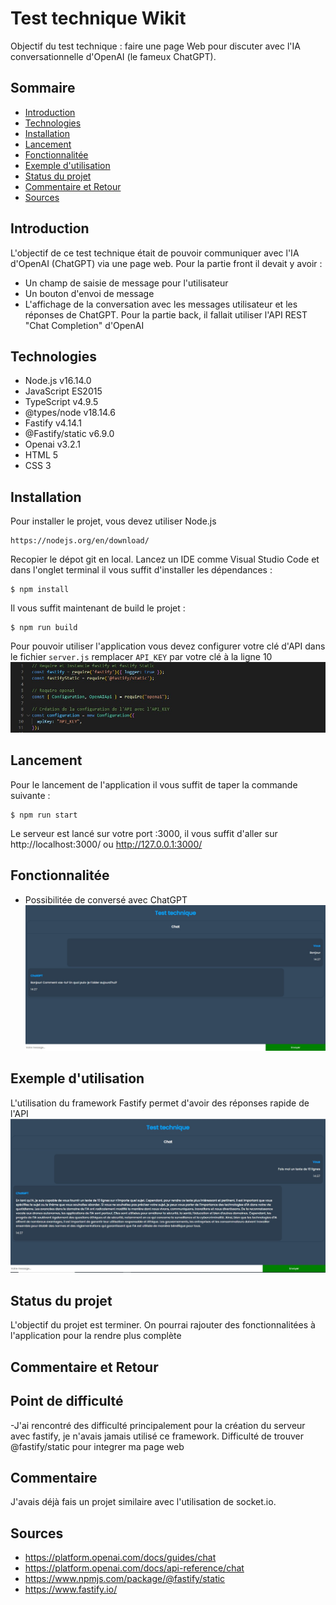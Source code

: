 # Test technique Wikit
Objectif du test technique : faire une page Web pour discuter avec l'IA conversationnelle d'OpenAI (le fameux ChatGPT).
## Sommaire
* [Introduction](#Introduction)
* [Technologies](#Technologies)
* [Installation](#Installation)
* [Lancement](##Lancement)
* [Fonctionnalitée](#Fonctionnalitée)
* [Exemple d'utilisation](#Exemple%20d'utilisation)
* [Status du projet](#Status%20du%20projet)
* [Commentaire et Retour](#Commentaire%20et%20Retour)
* [Sources](#Sources)

## Introduction
L'objectif de ce test technique était de pouvoir communiquer avec l'IA d'OpenAI (ChatGPT) via une page web.
Pour la partie front il devait y avoir :
* Un champ de saisie de message pour l'utilisateur
* Un bouton d'envoi de message
* L'affichage de la conversation avec les messages utilisateur et les réponses de ChatGPT.
Pour la partie back, il fallait utiliser l'API REST "Chat Completion" d'OpenAI

## Technologies
* Node.js v16.14.0
* JavaScript ES2015
* TypeScript v4.9.5
* @types/node v18.14.6
* Fastify v4.14.1
* @Fastify/static v6.9.0
* Openai v3.2.1
* HTML 5 
* CSS 3

## Installation
Pour installer le projet, vous devez utiliser Node.js 
```
https://nodejs.org/en/download/
```
Recopier le dépot git en local.
Lancez un IDE comme Visual Studio Code et dans l'onglet terminal il vous suffit d'installer les dépendances :
```
$ npm install
```
Il vous suffit maintenant de build le projet :
```
$ npm run build
```
Pour pouvoir utiliser l'application vous devez configurer votre clé d'API dans le fichier `server.js` remplacer `API_KEY` par votre clé à la ligne 10
![Change API KEY](./img/api_key.jpg)

## Lancement
Pour le lancement de l'application il vous suffit de taper la commande suivante :
```
$ npm run start
```
Le serveur est lancé sur votre port :3000, il vous suffit d'aller sur http://localhost:3000/ ou http://127.0.0.1:3000/

## Fonctionnalitée
* Possibilitée de conversé avec ChatGPT
![Chat Web Page](./img/chat.jpg)

## Exemple d'utilisation
L'utilisation du framework Fastify permet d'avoir des réponses rapide de l'API
![Exemple d'utilisation](./img/exempleUse.jpg)

## Status du projet
L'objectif du projet est terminer.
On pourrai rajouter des fonctionnalitées à l'application pour la rendre plus complète

## Commentaire et Retour
## Point de difficulté
-J'ai rencontré des difficulté principalement pour la création du serveur avec fastify, je n'avais jamais utilisé ce framework. Difficulté de trouver @fastify/static pour integrer ma page web

## Commentaire
J'avais déjà fais un projet similaire avec l'utilisation de socket.io.

## Sources
* https://platform.openai.com/docs/guides/chat 
* https://platform.openai.com/docs/api-reference/chat 
* https://www.npmjs.com/package/@fastify/static
* https://www.fastify.io/
